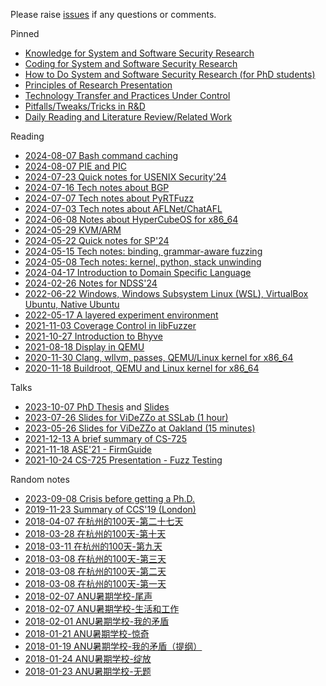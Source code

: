 Please raise [issues](https://github.com/cyruscyliu/cyruscyliu.github.io/issues)
if any questions or comments.

Pinned

+ [Knowledge for System and Software Security Research](posts/2021-09-03-knowledge-for-research.md)
+ [Coding for System and Software Security Research](posts/2021-09-03-Summary-Research-SE.md)
+ [How to Do System and Software Security Research (for PhD students)](posts/2021-09-07-Research-Philosophy.md)
+ [Principles of Research Presentation](posts/2021-08-27-Principle-of-Presentation.md)
+ [Technology Transfer and Practices Under Control](posts/2022-08-30-technology-transfer.md)
+ [Pitfalls/Tweaks/Tricks in R&D](posts/2023-08-15-dont-waste-time.md)
+ [Daily Reading and Literature Review/Related Work](posts/2023-10-11-literature-review.md)

Reading

+ [2024-08-07 Bash command caching](posts/2024-08-07-command-caching.md)
+ [2024-08-07 PIE and PIC](posts/2024-08-07-pie-pic.md)
+ [2024-07-23 Quick notes for USENIX Security'24](posts/2024-07-23-usec24.md)
+ [2024-07-16 Tech notes about BGP](posts/2024-07-16-bgp.md)
+ [2024-07-07 Tech notes about PyRTFuzz](posts/2024-07-07-pyrtfuzz.md)
+ [2024-07-03 Tech notes about AFLNet/ChatAFL](posts/2024-07-03-aflnet.md)
+ [2024-06-08 Notes about HyperCubeOS for x86_64](posts/2024-05-27-hypercube.md)
+ [2024-05-29 KVM/ARM](posts/2024-05-29-kvm-for-arm.md)
+ [2024-05-22 Quick notes for SP'24](posts/2024-05-01-sp24.md)
+ [2024-05-15 Tech notes: binding, grammar-aware fuzzing](posts/2024-05-15-tech-notes.md)
+ [2024-05-08 Tech notes: kernel, python, stack unwinding](posts/2024-05-08-tech-notes.md)
+ [2024-04-17 Introduction to Domain Specific Language](posts/2024-04-17-dsl.md)
+ [2024-02-26 Notes for NDSS'24](posts/2024-02-26-ndss24.md)
+ [2022-06-22 Windows, Windows Subsystem Linux (WSL), VirtualBox Ubuntu, Native Ubuntu](posts/2022-06-22-wsl-vm-native-machine.md)
+ [2022-05-17 A layered experiment environment](posts/2022-05-17-vm-docker-pythonenv.md)
+ [2021-11-03 Coverage Control in libFuzzer](posts/2021-11-02-libFuzzer-cov-control.md)
+ [2021-10-27 Introduction to Bhyve](posts/2021-10-27-introduction-to-bhyve.md)
+ [2021-08-18 Display in QEMU](posts/2021-08-18-Display-in-QEMU.md)
+ [2020-11-30 Clang, wllvm, passes, QEMU/Linux kernel for x86_64](posts/2020-11-30-wllvm-clang-qemu-x86_64.md)
+ [2020-11-18 Buildroot, QEMU and Linux kernel for x86_64](posts/2020-11-18-buildroot-qemu-x86_64.md)

Talks

+ [2023-10-07 PhD Thesis](posts/2023-10-07-phd-thesis.md) and [Slides](posts/PhD-Defense.pdf)
+ [2023-07-26 Slides for ViDeZZo at SSLab (1 hour)](posts/Talk-SSLab-20230726.public.pdf)
+ [2023-05-26 Slides for ViDeZZo at Oakland (15 minutes)](posts/2023-05-26-hexhive-videzzo-sp.pdf)
+ [2021-12-13 A brief summary of CS-725](posts/2021-12-13-Summary-of-CS725.md)
+ [2021-11-18 ASE'21 - FirmGuide](posts/2021-11-15-ase-firmguide.md)
+ [2021-10-24 CS-725 Presentation - Fuzz Testing](posts/2021-10-22-fuzzing-presentation.md)

Random notes

+ [2023-09-08 Crisis before getting a Ph.D.](posts/2023-09-08-crisis-before-getting-a-phd.md)
+ [2019-11-23 Summary of CCS'19 (London)](posts/2019-11-23-CCS-London-Summary.md)
+ [2018-04-07 在杭州的100天-第二十七天](posts/2018-04-07-在杭州的100天-第二十七天.md)
+ [2018-03-28 在杭州的100天-第十天](posts/2018-03-28-在杭州的100天-第十天.md)
+ [2018-03-11 在杭州的100天-第九天](posts/2018-03-11-在杭州的100天-第九天.md)
+ [2018-03-08 在杭州的100天-第三天](posts/2018-03-10-在杭州的100天-第三天.md)
+ [2018-03-08 在杭州的100天-第二天](posts/2018-03-08-在杭州的100天-第二天.md)
+ [2018-03-08 在杭州的100天-第一天](posts/2018-03-08-在杭州的100天-第一天.md)
+ [2018-02-07 ANU暑期学校-尾声](posts/2018-02-07-ANU暑期学校-尾声.md)
+ [2018-02-07 ANU暑期学校-生活和工作](posts/2018-02-07-ANU暑期学校-生活和工作.md)
+ [2018-02-01 ANU暑期学校-我的矛盾](posts/2018-02-01-ANU暑期学校-我的矛盾.md)
+ [2018-01-21 ANU暑期学校-惊奇](posts/2018-01-21-ANU暑期学校-惊奇.md)
+ [2018-01-19 ANU暑期学校-我的矛盾（提纲）](posts/2018-01-19-ANU暑期学校-我的矛盾（提纲）.md)
+ [2018-01-24 ANU暑期学校-绽放](posts/2018-01-24-ANU暑期学校-绽放.md)
+ [2018-01-23 ANU暑期学校-无题](posts/2018-01-23-ANU暑期学校-无题.md)
